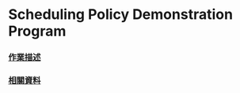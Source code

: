 Scheduling Policy Demonstration Program
=========
### [作業描述](https://hackmd.io/@Cycatz/HyhStPHHj#Assignment-2-Scheduling-Policy-Demonstration-Program)
### [相關資料](https://www.notion.so/468ae3192c304dfea039f3776316b288#21089abf111845968cc338387874f1e0 "Notion筆記HW2")
 
